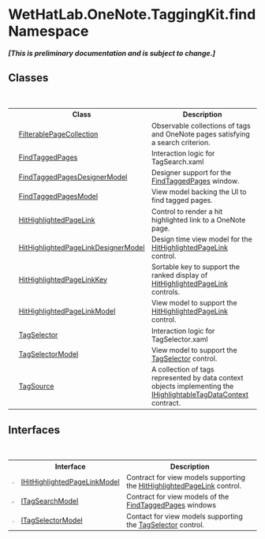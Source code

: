 # WetHatLab.OneNote.TaggingKit.find Namespace
 _**\[This is preliminary documentation and is subject to change.\]**_

## Classes
&nbsp;<table><tr><th></th><th>Class</th><th>Description</th></tr><tr><td>![Public class](media/pubclass.gif "Public class")</td><td><a href="fd54c106-45a5-9572-9322-dede80a289d0">FilterablePageCollection</a></td><td>
Observable collections of tags and OneNote pages satisfying a search criterion.</td></tr><tr><td>![Public class](media/pubclass.gif "Public class")</td><td><a href="60d7bed7-f819-9c82-f130-1c71241d23f8">FindTaggedPages</a></td><td>
Interaction logic for TagSearch.xaml</td></tr><tr><td>![Public class](media/pubclass.gif "Public class")</td><td><a href="d7a56022-2fb3-d50d-038d-a3a5d1d49fe2">FindTaggedPagesDesignerModel</a></td><td>
Designer support for the <a href="60d7bed7-f819-9c82-f130-1c71241d23f8">FindTaggedPages</a> window.</td></tr><tr><td>![Public class](media/pubclass.gif "Public class")</td><td><a href="61df9a94-5b66-19be-5b06-1d28184da999">FindTaggedPagesModel</a></td><td>
View model backing the UI to find tagged pages.</td></tr><tr><td>![Public class](media/pubclass.gif "Public class")</td><td><a href="966dba74-7e30-e7ae-0c01-027505f35810">HitHighlightedPageLink</a></td><td>
Control to render a hit highlighted link to a OneNote page.</td></tr><tr><td>![Public class](media/pubclass.gif "Public class")</td><td><a href="c854ca17-91ce-f84c-51f2-03d84f70ee3f">HitHighlightedPageLinkDesignerModel</a></td><td>
Design time view model for the <a href="966dba74-7e30-e7ae-0c01-027505f35810">HitHighlightedPageLink</a> control.</td></tr><tr><td>![Public class](media/pubclass.gif "Public class")</td><td><a href="43d8cc25-fcd9-1dfc-5430-924b77a33b44">HitHighlightedPageLinkKey</a></td><td>
Sortable key to support the ranked display of <a href="966dba74-7e30-e7ae-0c01-027505f35810">HitHighlightedPageLink</a> controls.</td></tr><tr><td>![Public class](media/pubclass.gif "Public class")</td><td><a href="4d4cd7ac-7006-c76d-d331-884873162922">HitHighlightedPageLinkModel</a></td><td>
View model to support the <a href="966dba74-7e30-e7ae-0c01-027505f35810">HitHighlightedPageLink</a> control.</td></tr><tr><td>![Public class](media/pubclass.gif "Public class")</td><td><a href="cf34514d-d59b-52b4-2aeb-7165de3d5808">TagSelector</a></td><td>
Interaction logic for TagSelector.xaml</td></tr><tr><td>![Public class](media/pubclass.gif "Public class")</td><td><a href="093ecf68-9afb-f529-98a7-c27089162014">TagSelectorModel</a></td><td>
View model to support the <a href="cf34514d-d59b-52b4-2aeb-7165de3d5808">TagSelector</a> control.</td></tr><tr><td>![Public class](media/pubclass.gif "Public class")</td><td><a href="da46faed-d924-a941-91a9-5e5af949d1bf">TagSource</a></td><td>
A collection of tags represented by data context objects implementing the <a href="ea720471-b128-4927-e7a0-f4b1418c5ca4">IHighlightableTagDataContext</a> contract.</td></tr></table>

## Interfaces
&nbsp;<table><tr><th></th><th>Interface</th><th>Description</th></tr><tr><td>![Public interface](media/pubinterface.gif "Public interface")</td><td><a href="cfcd45b7-ae14-e8db-1585-40c83a73e450">IHitHighlightedPageLinkModel</a></td><td>
Contract for view models supporting the <a href="966dba74-7e30-e7ae-0c01-027505f35810">HitHighlightedPageLink</a> control.</td></tr><tr><td>![Protected interface](media/protinterface.gif "Protected interface")</td><td><a href="535c3fef-5462-2463-759b-5af4898e3747">ITagSearchModel</a></td><td>
Contract for view models of the <a href="60d7bed7-f819-9c82-f130-1c71241d23f8">FindTaggedPages</a> windows</td></tr><tr><td>![Public interface](media/pubinterface.gif "Public interface")</td><td><a href="5f409ed1-480f-38fb-4bdf-e0f4c4be85a1">ITagSelectorModel</a></td><td>
Contact for view models supporting the <a href="cf34514d-d59b-52b4-2aeb-7165de3d5808">TagSelector</a> control.</td></tr></table>&nbsp;
